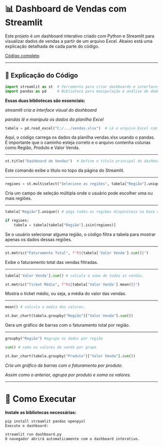 # 📊 Dashboard de Vendas com Streamlit

Este projeto é um dashboard interativo criado com Python e Streamlit para visualizar dados de vendas a partir de um arquivo Excel. Abaixo está uma explicação detalhada de cada parte do código.

[Código completo](main_dashboard.py)

---

## 🧠 Explicação do Código

```python
import streamlit as st  # Ferramenta para criar dashboards e interfaces web em Python
import pandas as pd     # Biblioteca para manipulação e análise de dados
```

**Essas duas bibliotecas são essenciais:**

*streamlit cria a interface visual do dashboard*

*pandas lê e manipula os dados da planilha Excel*

```python
tabela = pd.read_excel("C:/.../vendas.xlsx")  # Lê o arquivo Excel com os dados de vendas
```

Aqui, o código carrega os dados da planilha vendas.xlsx usando o pandas. É importante que o caminho esteja correto e o arquivo contenha colunas como Região, Produto e Valor Venda.

---

```python
st.title("Dashboard de Vendas")  # Define o título principal do dashboard
```

Este comando exibe o título no topo da página do Streamlit.

---

```python
regioes = st.multiselect("Selecione as regiões", tabela["Região"].unique())
```

Cria um campo de seleção múltipla onde o usuário pode escolher uma ou mais regiões.

---

```python
tabela["Região"].unique() # pega todas as regiões disponíveis na base de dados.
```

```python
if regioes:
    tabela = tabela[tabela["Região"].isin(regioes)]
```

Se o usuário selecionar alguma região, o código filtra a tabela para mostrar apenas os dados dessas regiões.

---

```python
st.metric("Faturamento Total", f"R${tabela['Valor Venda'].sum()}")
```

Exibe o faturamento total das vendas filtradas.

---

```python
tabela['Valor Venda'].sum() # calcula a soma de todas as vendas.
```

```python
st.metric("Ticket Médio", f"R${tabela['Valor Venda'].mean()}")
```

Mostra o ticket médio, ou seja, a média do valor das vendas.

---

```python
mean() # calcula a média dos valores.
```

```python
st.bar_chart(tabela.groupby("Região")["Valor Venda"].sum())
```

Gera um gráfico de barras com o faturamento total por região.

---

```python
groupby("Região") #agrupa os dados por região
```

```python
sum() # soma os valores de venda por grupo
```

```python
st.bar_chart(tabela.groupby("Produto")["Valor Venda"].sum())
```

*Cria um gráfico de barras com o faturamento por produto.*

*Assim como o anterior, agrupa por produto e soma os valores.*

---

# 🚀 Como Executar

**Instale as bibliotecas necessárias:**

```bash
pip install streamlit pandas openpyxl
Execute o dashboard:
```

```bash
streamlit run dashboard.py
O navegador abrirá automaticamente com o dashboard interativo.
```
